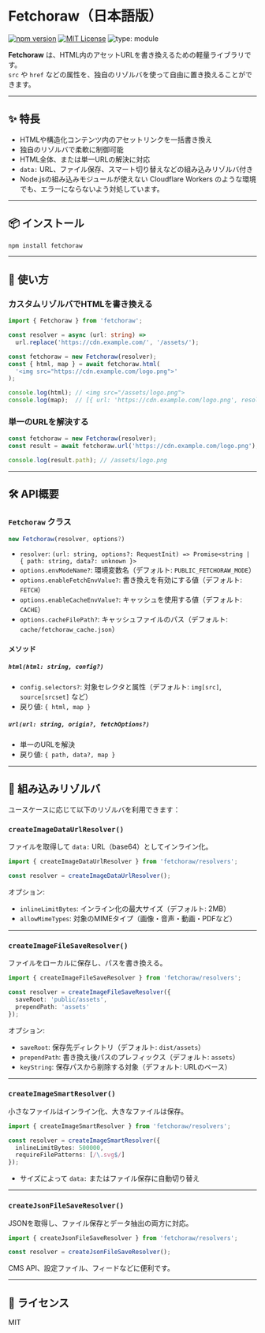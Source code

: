 # Fetchoraw（日本語版）

[![npm version](https://img.shields.io/npm/v/fetchoraw)](https://www.npmjs.com/package/fetchoraw)
[![MIT License](https://img.shields.io/npm/l/fetchoraw)](./LICENSE)
![type: module](https://img.shields.io/badge/type-module-green)

**Fetchoraw** は、HTML内のアセットURLを書き換えるための軽量ライブラリです。  
`src` や `href` などの属性を、独自のリゾルバを使って自由に置き換えることができます。

---

## ✨ 特長

- HTMLや構造化コンテンツ内のアセットリンクを一括書き換え
- 独自のリゾルバで柔軟に制御可能
- HTML全体、または単一URLの解決に対応
- `data:` URL、ファイル保存、スマート切り替えなどの組み込みリゾルバ付き
- Node.jsの組み込みモジュールが使えない Cloudflare Workers のような環境でも、エラーにならないよう対処しています。

---

## 📦 インストール

```bash
npm install fetchoraw
```

---

## 🚀 使い方

### カスタムリゾルバでHTMLを書き換える

```ts
import { Fetchoraw } from 'fetchoraw';

const resolver = async (url: string) =>
  url.replace('https://cdn.example.com/', '/assets/');

const fetchoraw = new Fetchoraw(resolver);
const { html, map } = await fetchoraw.html(
  '<img src="https://cdn.example.com/logo.png">'
);

console.log(html); // <img src="/assets/logo.png">
console.log(map);  // [{ url: 'https://cdn.example.com/logo.png', resolvedPath: '/assets/logo.png' }]
```

### 単一のURLを解決する

```ts
const fetchoraw = new Fetchoraw(resolver);
const result = await fetchoraw.url('https://cdn.example.com/logo.png');

console.log(result.path); // /assets/logo.png
```

---

## 🛠 API概要

### `Fetchoraw` クラス

```ts
new Fetchoraw(resolver, options?)
```

- `resolver`: `(url: string, options?: RequestInit) => Promise<string | { path: string, data?: unknown }>`
- `options.envModeName?`: 環境変数名（デフォルト: `PUBLIC_FETCHORAW_MODE`）
- `options.enableFetchEnvValue?`: 書き換えを有効にする値（デフォルト: `FETCH`）
- `options.enableCacheEnvValue?`: キャッシュを使用する値（デフォルト: `CACHE`）
- `options.cacheFilePath?`: キャッシュファイルのパス（デフォルト: `cache/fetchoraw_cache.json`）

#### メソッド

##### `html(html: string, config?)`

- `config.selectors?`: 対象セレクタと属性（デフォルト: `img[src]`, `source[srcset]` など）
- 戻り値: `{ html, map }`

##### `url(url: string, origin?, fetchOptions?)`

- 単一のURLを解決
- 戻り値: `{ path, data?, map }`

---

## 🧙 組み込みリゾルバ

ユースケースに応じて以下のリゾルバを利用できます：

### `createImageDataUrlResolver()`

ファイルを取得して `data:` URL（base64）としてインライン化。

```ts
import { createImageDataUrlResolver } from 'fetchoraw/resolvers';

const resolver = createImageDataUrlResolver();
```

オプション:
- `inlineLimitBytes`: インライン化の最大サイズ（デフォルト: 2MB）
- `allowMimeTypes`: 対象のMIMEタイプ（画像・音声・動画・PDFなど）

---

### `createImageFileSaveResolver()`

ファイルをローカルに保存し、パスを書き換える。

```ts
import { createImageFileSaveResolver } from 'fetchoraw/resolvers';

const resolver = createImageFileSaveResolver({
  saveRoot: 'public/assets',
  prependPath: 'assets'
});
```

オプション:
- `saveRoot`: 保存先ディレクトリ（デフォルト: `dist/assets`）
- `prependPath`: 書き換え後パスのプレフィックス（デフォルト: `assets`）
- `keyString`: 保存パスから削除する対象（デフォルト: URLのベース）

---

### `createImageSmartResolver()`

小さなファイルはインライン化、大きなファイルは保存。

```ts
import { createImageSmartResolver } from 'fetchoraw/resolvers';

const resolver = createImageSmartResolver({
  inlineLimitBytes: 500000,
  requireFilePatterns: [/\.svg$/]
});
```

- サイズによって `data:` またはファイル保存に自動切り替え

---

### `createJsonFileSaveResolver()`

JSONを取得し、ファイル保存とデータ抽出の両方に対応。

```ts
import { createJsonFileSaveResolver } from 'fetchoraw/resolvers';

const resolver = createJsonFileSaveResolver();
```

CMS API、設定ファイル、フィードなどに便利です。

---

## 📄 ライセンス

MIT
